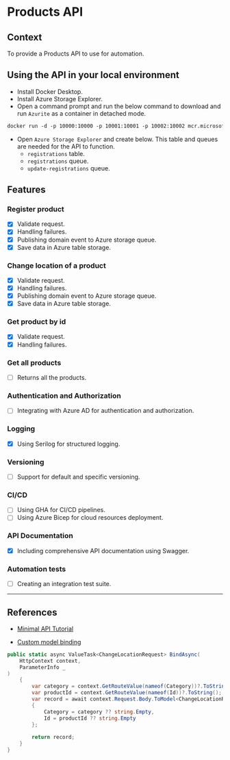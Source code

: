 # Products API

## Context
To provide a Products API to use for automation.

## Using the API in your local environment
* Install Docker Desktop.
* Install Azure Storage Explorer.
* Open a command prompt and run the below command to download and run `Azurite` as a container in detached mode.

```dockerfile
docker run -d -p 10000:10000 -p 10001:10001 -p 10002:10002 mcr.microsoft.com/azure-storage/azurite
```
* Open `Azure Storage Explorer` and create below. This table and queues are needed for the API to function.
  * `registrations` table.
  * `registrations` queue.
  * `update-registrations` queue.

## Features

### Register product
- [x] Validate request.
- [x] Handling failures.
- [x] Publishing domain event to Azure storage queue.
- [x] Save data in Azure table storage.

### Change location of a product
- [x] Validate request.
- [x] Handling failures.
- [x] Publishing domain event to Azure storage queue.
- [x] Save data in Azure table storage.

### Get product by id
- [x] Validate request.
- [x] Handling failures.

### Get all products
- [ ] Returns all the products.

### Authentication and Authorization
- [ ] Integrating with Azure AD for authentication and authorization.

### Logging
- [x] Using Serilog for structured logging.

### Versioning
- [ ] Support for default and specific versioning.

### CI/CD
- [ ] Using GHA for CI/CD pipelines.
- [ ] Using Azure Bicep for cloud resources deployment.

### API Documentation
- [x] Including comprehensive API documentation using Swagger.

### Automation tests
- [ ] Creating an integration test suite.

---

## References

* [Minimal API Tutorial](https://learn.microsoft.com/en-us/aspnet/core/tutorials/min-web-api?view=aspnetcore-7.0&tabs=visual-studio)

* [Custom model binding](https://learn.microsoft.com/en-us/aspnet/core/fundamentals/minimal-apis/parameter-binding?view=aspnetcore-7.0#bindasync)

```csharp
public static async ValueTask<ChangeLocationRequest> BindAsync(
    HttpContext context,
    ParameterInfo _
)
    {
        var category = context.GetRouteValue(nameof(Category))?.ToString();
        var productId = context.GetRouteValue(nameof(Id))?.ToString();
        var record = await context.Request.Body.ToModel<ChangeLocationRequest>() with
        {
            Category = category ?? string.Empty,
            Id = productId ?? string.Empty
        };
    
        return record;
    }
}

```

